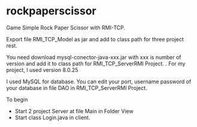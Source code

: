# rockpaperscissor
Game Simple Rock Paper Scissor with RMI-TCP.

Export file RMI_TCP_Model as jar and add to class path for three project rest.

You need download mysql-conector-java-xxx.jar with xxx is number of version and add it to class path for RMI_TCP_ServerRMI Project. . For my project, I used version 8.0.25

I used MySQL for database. You can edit your port, username password of your database in file DAO in RMI_TCP_ServerRMI Project.

To begin
+ Start 2 project Server at file Main in Folder View
+ Start class Login.java in client. 


